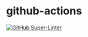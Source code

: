 # github-actions

[![GitHub Super-Linter](https://github.com/Kirca54/github-actions/workflows/Lint%20Code%20Base/badge.svg)](https://github.com/marketplace/actions/super-linter)
